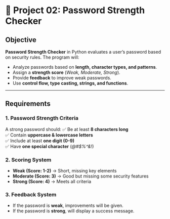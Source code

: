# 🔐 Project 02: Password Strength Checker

## Objective

 **Password Strength Checker** in Python  evaluates a user’s password based on security rules. The program will:

- Analyze passwords based on **length, character types, and patterns**.
- Assign a **strength score** (*Weak, Moderate, Strong*).
- Provide **feedback** to improve weak passwords.
- Use **control flow, type casting, strings, and functions**.

---

##  Requirements

### 1. Password Strength Criteria

A strong password should:
✅ Be at least **8 characters long**  
✅ Contain **uppercase & lowercase letters**  
✅ Include at least **one digit (0-9)**  
✅ Have **one special character** (*@#$%^&*!)  

### 2. Scoring System

- **Weak (Score: 1-2)** → Short, missing key elements  
- **Moderate (Score: 3)** → Good but missing some security features  
- **Strong (Score: 4)** → Meets all criteria  

### 3. Feedback System

- If the password is **weak**,  improvements will be given.  
- If the password is **strong**, will display a success message.  


